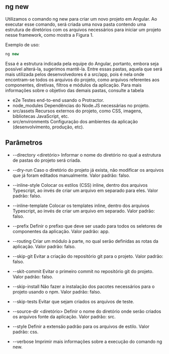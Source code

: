 ## ng new

Utilizamos o comando ng new para criar um novo projeto em Angular. Ao executar esse comando, será criada uma nova pasta contendo uma estrutura de diretórios com os arquivos necessários para iniciar um projeto nesse framework, como mostra a Figura 1.

Exemplo de uso:

```js
ng new
```

Essa é a estrutura indicada pela equipe do Angular, portanto, embora seja possível alterá-la, sugerimos mantê-la. Entre essas pastas, aquela que será mais utilizada pelos desenvolvedores é a src/app, pois é nela onde encontram-se todos os arquivos do projeto, como arquivos referentes aos componentes, diretivas, filtros e módulos da aplicação. Para mais informações sobre o objetivo das demais pastas, consulte a tabela

- e2e	Testes end-to-end usando o Protractor.
- node_modules	Dependências do Node.JS necessárias no projeto.
- src/assets	Recursos externos do projeto, como CSS, imagens, bibliotecas JavaScript, etc.
- src/environments	Configuração dos ambientes da aplicação (desenvolvimento, produção, etc).

## Parâmetros

- --directory <diretório>	Informar o nome do diretório no qual a estrutura de pastas do projeto será criada.

- --dry-run	Caso o diretório do projeto já exista, não modificar os arquivos que já foram editados manualmente. Valor padrão: falso.

- --inline-style	Colocar os estilos (CSS) inline, dentro dos arquivos Typescript, ao invés de criar um arquivo em separado para eles. Valor padrão: falso.

- --inline-template	Colocar os templates inline, dentro dos arquivos Typescript, ao invés de criar um arquivo em separado. Valor padrão: falso.

- --prefix <prefixo>	Definir o prefixo que deve ser usado para todos os seletores de componentes da aplicação. Valor padrão: app.

- --routing	Criar um módulo à parte, no qual serão definidas as rotas da aplicação. Valor padrão: falso.

- --skip-git	Evitar a criação do repositório git para o projeto. Valor padrão: falso.

- --skit-commit	Evitar o primeiro commit no repositório git do projeto. Valor padrão: falso.

- --skip-install	Não fazer a instalação dos pacotes necessários para o projeto usando o npm. Valor padrão: falso.

- --skip-tests	Evitar que sejam criados os arquivos de teste.

- --source-dir <diretório>	Definir o nome do diretório onde serão criados os arquivos fonte da aplicação. Valor padrão: src.

- --style <nome>	Definir a extensão padrão para os arquivos de estilo. Valor padrão: css.

- --verbose	Imprimir mais informações sobre a execução do comando ng new.